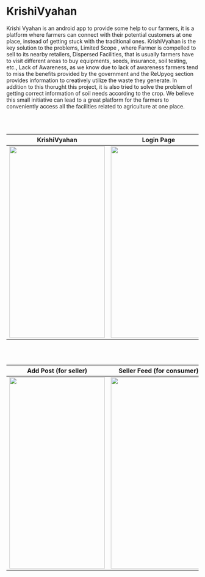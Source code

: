 # KrishiVyahan 
Krishi Vyahan is an android app to provide some help to our farmers, it is a platform where farmers can connect with their potential customers at one place, instead of getting stuck with the traditional ones. KrishiVyahan is the key solution to the problems, Limited Scope , where Farmer is compelled to sell to its nearby retailers, Dispersed Facilities, that is usually farmers have to visit different areas to buy equipments, seeds, insurance, soil testing, etc., Lack of Awareness, as we know due to lack of awareness farmers tend to miss the benefits provided by the government and the ReUpyog section provides information to creatively utilize the waste they generate. In addition to this thorught this project, it is also tried to solve the problem of getting correct information of soil needs according to the crop.
We believe this small initiative can lead to a great platform for the farmers to conveniently access all the facilities related to agriculture at one place.

<br><br>

KrishiVyahan | Login Page | Register Page | Home Page
:-------------------------:|:-------------------------:|:-------------------------:|:-------------------------:
<img src = "https://user-images.githubusercontent.com/88535191/154795814-139e2ce8-a525-4bda-81ea-24e2248349e2.jpg" width = "250" height = "500">|<img src = "https://user-images.githubusercontent.com/88535191/154795871-6aa6afa5-4bfe-47eb-9478-15f89e4c7628.jpg" width = "250" height = "500"> | <img src = "https://user-images.githubusercontent.com/88535191/154795875-274f78ca-f3f2-4d6f-b3bf-7362a14eefff.jpg" width = "250" height = "500"> | <img src = "https://user-images.githubusercontent.com/88535191/154795883-e606e256-8008-4b76-95c6-20cf4ab430ab.jpg" width = "250" height = "500"> 

<br><br>

Add Post (for seller) | Seller Feed (for consumer) | Crop Prediction | Crop Analysis
:-------------------------:|:-------------------------:|:-------------------------:|:-------------------------:
<img src = "https://user-images.githubusercontent.com/88535191/154795891-4d07e909-697e-42a7-8086-5cb4d3c41d4c.jpg " width = "250" height = "500">|<img src = "https://user-images.githubusercontent.com/88535191/154795904-5d08b0a0-2288-4e87-8735-2c7158b9dc7b.jpg" width = "250" height = "500"> | <img src = "https://user-images.githubusercontent.com/88535191/154795916-fb13c822-df5b-4eb9-9212-339dac247851.jpg" width = "250" height = "500"> | <img src = "https://user-images.githubusercontent.com/88535191/154795922-86543097-e9cd-4c2b-83f4-23f5d82663a7.jpg" width = "250" height = "500"> 





